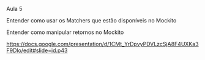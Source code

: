 Aula 5

Entender como usar os Matchers que estão disponíveis no Mockito

Entender como manipular retornos no Mockito

https://docs.google.com/presentation/d/1CMt_YrDpvyPDVLzcSjA8F4UXKa3F9Dlo/edit#slide=id.p43